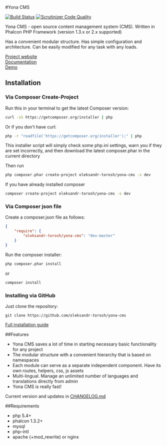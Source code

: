 #Yona CMS

[![Build Status](https://scrutinizer-ci.com/g/oleksandr-torosh/yona-cms/badges/build.png?b=master)](https://scrutinizer-ci.com/g/oleksandr-torosh/yona-cms/build-status/master)
[![Scrutinizer Code Quality](https://scrutinizer-ci.com/g/oleksandr-torosh/yona-cms/badges/quality-score.png?b=master)](https://scrutinizer-ci.com/g/oleksandr-torosh/yona-cms/?branch=master)

Yona CMS - open source content management system (CMS). Written in Phalcon PHP Framework (version 1.3.x or 2.x supported)  

Has a convenient modular structure. Has simple configuration and architecture. Can be easily modified for any task with any loads.

[Project website](http://yonacms.com/)  
[Documentation](http://doc.yonacms.com/en/)  
[Demo](http://demo.yonacms.com/)  

## Installation

### Via Composer Create-Project

Run this in your terminal to get the latest Composer version:

```bash
curl -sS https://getcomposer.org/installer | php
```

Or if you don't have curl:

```bash
php -r "readfile('https://getcomposer.org/installer');" | php
```

This installer script will simply check some php.ini settings, warn you if they are set incorrectly, and then download the latest composer.phar in the current directory

Then run

```bash
php composer.phar create-project oleksandr-torosh/yona-cms -s dev
```

If you have already installed composer

```bash
composer create-project oleksandr-torosh/yona-cms -s dev
```

### Via Composer json file

Create a composer.json file as follows:
```json
{  
    "require": {  
        "oleksandr-torosh/yona-cms": "dev-master"  
    }  
}
```

Run the composer installer:

```bash
php composer.phar install
```

or

```bash
composer install
```

### Installing via GitHub

Just clone the repository:

```
git clone https://github.com/oleksandr-torosh/yona-cms
```

[Full installation guide](http://doc.yonacms.com/en/reference/install.html)

##Features

* Yona CMS saves a lot of time in starting necessary basic functionality for any project
* The modular structure with a convenient hierarchy that is based on namespaces
* Each module can serve as a separate independent component. Have its own routes, helpers, css, js assets
* Multi-lingual. Manage an unlimited number of languages and translations directly from admin
* Yona CMS is really fast!

Current version and updates in [CHANGELOG.md](https://github.com/oleksandr-torosh/yona-cms/blob/master/CHANGELOG.md)

##Requirements

* php 5.4+
* phalcon 1.3.2+
* mysql
* php-intl
* apache (+mod_rewrite) or nginx
